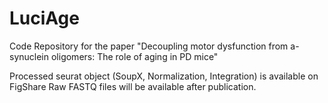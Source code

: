 # LuciAge
Code Repository for the paper "Decoupling motor dysfunction from a-synuclein oligomers: The role of aging in PD mice"

Processed seurat object (SoupX, Normalization, Integration) is available on FigShare
Raw FASTQ files will be available after publication. 
